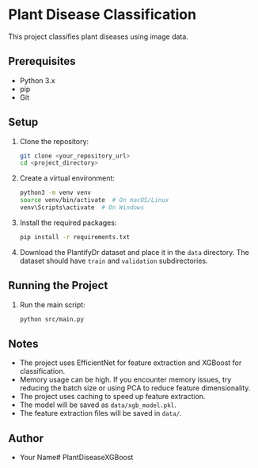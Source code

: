 # Plant Disease Classification

This project classifies plant diseases using image data.

## Prerequisites

* Python 3.x
* pip
* Git

## Setup

1.  Clone the repository:

    ```bash
    git clone <your_repository_url>
    cd <project_directory>
    ```

2.  Create a virtual environment:

    ```bash
    python3 -m venv venv
    source venv/bin/activate  # On macOS/Linux
    venv\Scripts\activate  # On Windows
    ```

3.  Install the required packages:

    ```bash
    pip install -r requirements.txt
    ```

4.  Download the PlantifyDr dataset and place it in the `data` directory. The dataset should have `train` and `validation` subdirectories.

## Running the Project

1.  Run the main script:

    ```bash
    python src/main.py
    ```

## Notes

* The project uses EfficientNet for feature extraction and XGBoost for classification.
* Memory usage can be high. If you encounter memory issues, try reducing the batch size or using PCA to reduce feature dimensionality.
* The project uses caching to speed up feature extraction.
* The model will be saved as `data/xgb_model.pkl`.
* The feature extraction files will be saved in `data/`.

## Author

* Your Name# PlantDiseaseXGBoost
